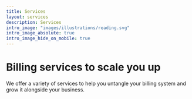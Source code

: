 ```yaml
---
title: Services
layout: services
description: Services
intro_image: "images/illustrations/reading.svg"
intro_image_absolute: true
intro_image_hide_on_mobile: true
---
```


# Billing services to scale you up

We offer a variety of services to help you untangle your billing system and grow it alongside your business.
